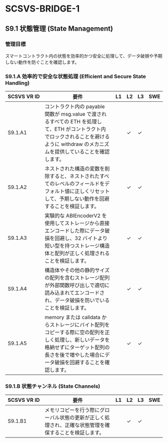 # SCSVS-BRIDGE-1

## S9.1 状態管理 (State Management)

### 管理目標
スマートコントラクト内の状態を効率的かつ安全に処理して、データ破損や予期しない動作を防ぐことを確認します。

### S9.1.A 効率的で安全な状態処理 (Efficient and Secure State Handling)

| **SCSVS&nbsp;VR&nbsp;ID** | 要件                                                                 | L1 | L2 | L3 | SWE |
| ------------------------- | -------------------------------------------------------------------- | -- | -- | -- | --- |
| S9.1.A1      | コントラクト内の payable 関数が msg.value で渡されるすべての ETH を処理して、ETH がコントラクト内でロックされることを避けるように withdraw のメカニズムを提供していることを確認します。 |    | ✓  | ✓  |     |
| S9.1.A2      | ネストされた構造の変数を削除すると、ネストされたすべてのレベルのフィールドをデフォルト値に正しくリセットして、予期しない動作を回避することを検証します。 |    | ✓  | ✓  |     |
| S9.1.A3      | 実験的な ABIEncoderV2 を使用してストレージから直接エンコードした際にデータ破損を回避し、32 バイトより短い型を持つストレージ構造体と配列が正しく処理されることを検証します。 |    | ✓  | ✓  |     |
| S9.1.A4      | 構造体やその他の静的サイズの配列を含むストレージ配列が外部関数呼び出しで適切に読み込まれてエンコードされ、データ破損を防いでいることを検証します。 |    | ✓  | ✓  |     |
| S9.1.A5      | memory または calldata からストレージにバイト配列をコピーする際に空の配列を正しく処理し、新しいデータを格納せずにターゲット配列の長さを後で増やした場合にデータ破損を回避することを確認します。 |    | ✓  | ✓  |     |

### S9.1.B 状態チャンネル (State Channels)

| **SCSVS&nbsp;VR&nbsp;ID** | 要件                                                                 | L1 | L2 | L3 | SWE |
| ------------------------- | -------------------------------------------------------------------- | -- | -- | -- | --- |
| S9.1.B1      | メモリコピーを行う際にグローバル状態の更新が正しく処理され、正確な状態管理を確保することを検証します。 |    | ✓  | ✓  |     |
